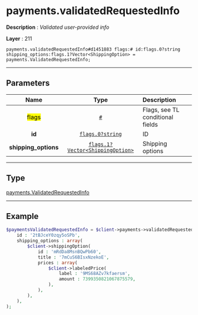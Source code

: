 # payments.validatedRequestedInfo

**Description** : *Validated user\-provided info*

**Layer** : 211

```tl
payments.validatedRequestedInfo#d1451883 flags:# id:flags.0?string shipping_options:flags.1?Vector<ShippingOption> = payments.ValidatedRequestedInfo;
```

---

## Parameters

| Name | Type | Description |
| :---: | :---: | :--- |
| <mark>flags</mark> | [`#`](type/#) | Flags, see TL conditional fields |
| **id** | [`flags.0?string`](type/string) | ID |
| **shipping_options** | [`flags.1?Vector<ShippingOption>`](type/ShippingOption) | Shipping options |

---

## Type

[payments.ValidatedRequestedInfo](type/payments.ValidatedRequestedInfo)

---

## Example

```php
$paymentsValidatedRequestedInfo = $client->payments->validatedRequestedInfo(
	id : '2tBJceY0zqy5oSPb',
	shipping_options : array(
		$client->shippingOption(
			id : 'mRdDa8MsnBQwPb60',
			title : '7mCuS6BIsxNzekoE',
			prices : array(
				$client->labeledPrice(
					label : '9MS68AZv7kfaersm',
					amount : 7399350821067875579,
				),
			),
		),
	),
);
```